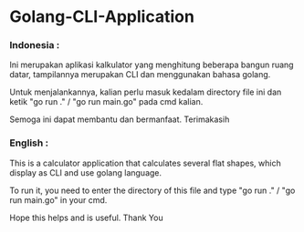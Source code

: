 # Golang-CLI-Application
### Indonesia : 
Ini merupakan aplikasi kalkulator yang menghitung beberapa bangun ruang datar, tampilannya merupakan CLI dan menggunakan bahasa golang.

Untuk menjalankannya, kalian perlu masuk kedalam directory file ini dan ketik "go run ." / "go run main.go" pada cmd kalian.

Semoga ini dapat membantu dan bermanfaat. Terimakasih

### English : 
This is a calculator application that calculates several flat shapes, which display as CLI and use golang language.

To run it, you need to enter the directory of this file and type "go run ." / "go run main.go" in your cmd.

Hope this helps and is useful. Thank You
